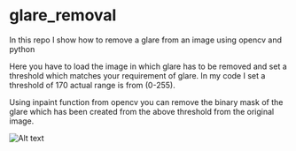 # glare_removal

In this repo I show how to remove a glare from an image using opencv and python

Here you have to load the image in which glare has to be removed and set a threshold which matches your requirement of glare. In my code I set a threshold of 170 actual range is from (0-255).

Using inpaint function from opencv you can remove the binary mask of the glare which has been created from the above threshold from the original image.

![Alt text](/home/sripavan/Desktop/glare/sample.jpg?raw=true "Original Image")

